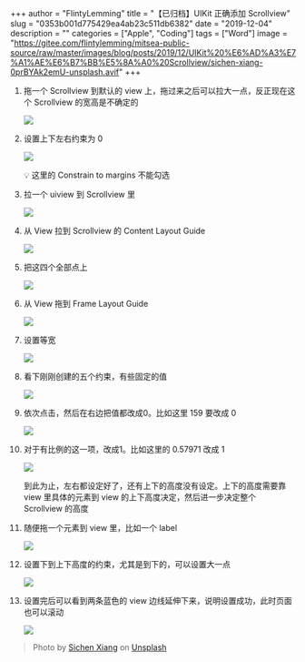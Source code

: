 +++
author = "FlintyLemming"
title = "【已归档】UIKit 正确添加 Scrollview"
slug = "0353b001d775429ea4ab23c511db6382"
date = "2019-12-04"
description = ""
categories = ["Apple", "Coding"]
tags = ["Word"]
image = "https://gitee.com/flintylemming/mitsea-public-source/raw/master/images/blog/posts/2019/12/UIKit%20%E6%AD%A3%E7%A1%AE%E6%B7%BB%E5%8A%A0%20Scrollview/sichen-xiang-0prBYAk2emU-unsplash.avif"
+++

1. 拖一个 Scrollview 到默认的 view 上，拖过来之后可以拉大一点，反正现在这个 Scrollview 的宽高是不确定的
    
    ![](https://gitee.com/flintylemming/mitsea-public-source/raw/master/images/blog/posts/2019/12/UIKit%20%E6%AD%A3%E7%A1%AE%E6%B7%BB%E5%8A%A0%20Scrollview/Untitled.avif)
    
2. 设置上下左右约束为 0
    
    ![](https://gitee.com/flintylemming/mitsea-public-source/raw/master/images/blog/posts/2019/12/UIKit%20%E6%AD%A3%E7%A1%AE%E6%B7%BB%E5%8A%A0%20Scrollview/Untitled%201.avif)
    
    💡 这里的 Constrain to margins 不能勾选
    
3. 拉一个 uiview 到 Scrollview 里
    
    ![](https://gitee.com/flintylemming/mitsea-public-source/raw/master/images/blog/posts/2019/12/UIKit%20%E6%AD%A3%E7%A1%AE%E6%B7%BB%E5%8A%A0%20Scrollview/Untitled%202.avif)
    
4. 从 View 拉到 Scrollview 的 Content Layout Guide
    
    ![](https://gitee.com/flintylemming/mitsea-public-source/raw/master/images/blog/posts/2019/12/UIKit%20%E6%AD%A3%E7%A1%AE%E6%B7%BB%E5%8A%A0%20Scrollview/Untitled%203.avif)
    
5. 把这四个全部点上 
    
    ![](https://gitee.com/flintylemming/mitsea-public-source/raw/master/images/blog/posts/2019/12/UIKit%20%E6%AD%A3%E7%A1%AE%E6%B7%BB%E5%8A%A0%20Scrollview/Untitled%204.avif)
    
6. 从 View 拖到 Frame Layout Guide
    
    ![](https://gitee.com/flintylemming/mitsea-public-source/raw/master/images/blog/posts/2019/12/UIKit%20%E6%AD%A3%E7%A1%AE%E6%B7%BB%E5%8A%A0%20Scrollview/Untitled%205.avif)
    
7. 设置等宽
    
    ![](https://gitee.com/flintylemming/mitsea-public-source/raw/master/images/blog/posts/2019/12/UIKit%20%E6%AD%A3%E7%A1%AE%E6%B7%BB%E5%8A%A0%20Scrollview/Untitled%206.avif)
    
8. 看下刚刚创建的五个约束，有些固定的值
    
    ![](https://gitee.com/flintylemming/mitsea-public-source/raw/master/images/blog/posts/2019/12/UIKit%20%E6%AD%A3%E7%A1%AE%E6%B7%BB%E5%8A%A0%20Scrollview/Untitled%207.avif)
    
9. 依次点击，然后在右边把值都改成0。比如这里 159 要改成 0
    
    ![](https://gitee.com/flintylemming/mitsea-public-source/raw/master/images/blog/posts/2019/12/UIKit%20%E6%AD%A3%E7%A1%AE%E6%B7%BB%E5%8A%A0%20Scrollview/Untitled%208.avif)
    
10. 对于有比例的这一项，改成1。比如这里的 0.57971 改成 1
    
    ![](https://gitee.com/flintylemming/mitsea-public-source/raw/master/images/blog/posts/2019/12/UIKit%20%E6%AD%A3%E7%A1%AE%E6%B7%BB%E5%8A%A0%20Scrollview/Untitled%209.avif)
    
    到此为止，左右都设定好了，还有上下的高度没有设定。上下的高度需要靠 view 里具体的元素到 view 的上下高度决定，然后进一步决定整个 Scrollview 的高度
    
11. 随便拖一个元素到 view 里，比如一个 label
    
    ![](https://gitee.com/flintylemming/mitsea-public-source/raw/master/images/blog/posts/2019/12/UIKit%20%E6%AD%A3%E7%A1%AE%E6%B7%BB%E5%8A%A0%20Scrollview/Untitled%2010.avif)
    
12. 设置下到上下高度的约束，尤其是到下的，可以设置大一点
    
    ![](https://gitee.com/flintylemming/mitsea-public-source/raw/master/images/blog/posts/2019/12/UIKit%20%E6%AD%A3%E7%A1%AE%E6%B7%BB%E5%8A%A0%20Scrollview/Untitled%2011.avif)
    
13. 设置完后可以看到两条蓝色的 view 边线延伸下来，说明设置成功，此时页面也可以滚动
    
    ![](https://gitee.com/flintylemming/mitsea-public-source/raw/master/images/blog/posts/2019/12/UIKit%20%E6%AD%A3%E7%A1%AE%E6%B7%BB%E5%8A%A0%20Scrollview/Untitled%2012.avif)

> Photo by [Sichen Xiang](https://unsplash.com/@imseason?utm_content=creditCopyText&utm_medium=referral&utm_source=unsplash) on [Unsplash](https://unsplash.com/photos/a-large-room-with-lots-of-windows-in-it-0prBYAk2emU?utm_content=creditCopyText&utm_medium=referral&utm_source=unsplash)
  
